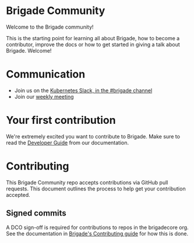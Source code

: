 # Brigade Community

Welcome to the Brigade community!

This is the starting point for learning all about Brigade, how to become a contributor, improve the docs or how to get started in giving a talk about Brigade. Welcome!

# Communication

- Join us on the [Kubernetes Slack, in the #brigade channel][slack]
- Join our [weekly meeting][zoom]

# Your first contribution

We're extremely excited you want to contribute to Brigade. Make sure to read the [Developer Guide][dev-guide] from our documentation.

# Contributing

This Brigade Community repo accepts contributions via GitHub pull requests. This document outlines the process to help get your contribution accepted.

## Signed commits

A DCO sign-off is required for contributions to repos in the brigadecore org.  See the documentation in
[Brigade's Contributing guide](https://github.com/brigadecore/brigade/blob/master/CONTRIBUTING.md#signed-commits)
for how this is done.

[slack]: https://kubernetes.slack.com/messages/C87MF1RFD/
[zoom]: https://zoom.us/j/280806496
[dev-guide]: https://docs.brigade.sh/topics/developers/
